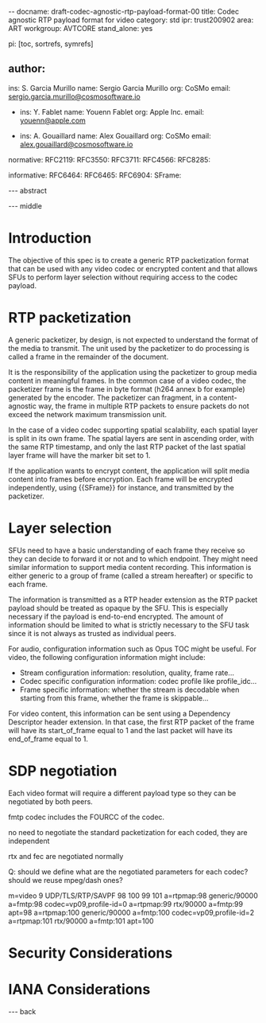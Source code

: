 --
docname: draft-codec-agnostic-rtp-payload-format-00
title: Codec agnostic RTP payload format for video
category: std
ipr: trust200902
area: ART
workgroup: AVTCORE
stand_alone: yes

pi: [toc, sortrefs, symrefs]

author:
-
  ins: S. Garcia Murillo
  name: Sergio Garcia Murillo
  org: CoSMo
  email: sergio.garcia.murillo@cosmosoftware.io

-
  ins: Y. Fablet
  name: Youenn Fablet
  org: Apple Inc.
  email: youenn@apple.com 
  
-
  ins: A. Gouaillard
  name: Alex Gouaillard
  org: CoSMo
  email: alex.gouaillard@cosmosoftware.io



normative:
  RFC2119:
  RFC3550:
  RFC3711:
  RFC4566:
  RFC8285:

informative:
  RFC6464:
  RFC6465:
  RFC6904:
  SFrame:

--- abstract



--- middle

Introduction
============

The objective of this spec is to create a generic RTP packetization format that can be used with any video codec or encrypted content and that allows SFUs to perform layer selection without requiring access to the codec payload.

RTP packetization
=======================

A generic packetizer, by design, is not expected to understand the format of the media to transmit.
The unit used by the packetizer to do processing is called a frame in the remainder of the document.

It is the responsibility of the application using the packetizer to group media content in meaningful frames.
In the common case of a video codec, the packetizer frame is the frame in byte format (h264 annex b for example) generated by the encoder.
The packetizer can fragment, in a content-agnostic way, the frame in multiple RTP packets to ensure packets do not exceed the network maximum transmission unit.

In the case of a video codec supporting spatial scalability, each spatial layer is split in its own frame.
The spatial layers are sent in ascending order, with the same RTP timestamp, and only the last RTP packet of the last spatial layer frame will have the marker bit set to 1.

If the application wants to encrypt content, the application will split media content into frames before encryption.
Each frame will be encrypted independently, using {{SFrame}} for instance, and transmitted by the packetizer.

Layer selection
=======================

SFUs need to have a basic understanding of each frame they receive so they can decide to forward it or not and to which endpoint.
They might need similar information to support media content recording.
This information is either generic to a group of frame (called a stream hereafter) or specific to each frame.

The information is transmitted as a RTP header extension as the RTP packet payload should be treated as opaque by the SFU.
This is especially necessary if the payload is end-to-end encrypted.
The amount of information should be limited to what is strictly necessary to the SFU task since it is not always as trusted as individual peers.

For audio, configuration information such as Opus TOC might be useful.
For video, the following configuration information might include:
- Stream configuration information: resolution, quality, frame rate...
- Codec specific configuration information: codec profile like profile_idc...
- Frame specific information: whether the stream is decodable when starting from this frame, whether the frame is skippable...

For video content, this information can be sent using a Dependency Descriptor header extension.
In that case, the first RTP packet of the frame will have its start_of_frame equal to 1 and the last packet will have its end_of_frame equal to 1.

SDP negotiation
=======================
Each video format will require a different payload type so they can be negotiated by both peers.

fmtp codec includes the FOURCC of the codec.

no need to negotiate the standard packetization for each coded, they are independent

rtx and fec are negotiated normally

Q: should we define what are the negotiated parameters for each codec? should we reuse mpeg/dash ones?


m=video 9 UDP/TLS/RTP/SAVPF 98 100 99 101
a=rtpmap:98 generic/90000
a=fmtp:98 codec=vp09,profile-id=0
a=rtpmap:99 rtx/90000
a=fmtp:99 apt=98
a=rtpmap:100 generic/90000
a=fmtp:100 codec=vp09,profile-id=2
a=rtpmap:101 rtx/90000
a=fmtp:101 apt=100


Security Considerations
=======================

IANA Considerations
===================


--- back
